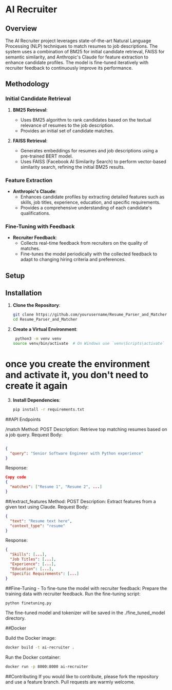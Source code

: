 # AI Recruiter

## Overview

The AI Recruiter project leverages state-of-the-art Natural Language Processing (NLP) techniques to match resumes to job descriptions. The system uses a combination of BM25 for initial candidate retrieval, FAISS for semantic similarity, and Anthropic's Claude for feature extraction to enhance candidate profiles. The model is fine-tuned iteratively with recruiter feedback to continuously improve its performance.

## Methodology

### Initial Candidate Retrieval

1. **BM25 Retrieval**: 
   - Uses BM25 algorithm to rank candidates based on the textual relevance of resumes to the job description.
   - Provides an initial set of candidate matches.

2. **FAISS Retrieval**:
   - Generates embeddings for resumes and job descriptions using a pre-trained BERT model.
   - Uses FAISS (Facebook AI Similarity Search) to perform vector-based similarity search, refining the initial BM25 results.

### Feature Extraction

- **Anthropic's Claude**:
  - Enhances candidate profiles by extracting detailed features such as skills, job titles, experience, education, and specific requirements.
  - Provides a comprehensive understanding of each candidate's qualifications.

### Fine-Tuning with Feedback

- **Recruiter Feedback**:
  - Collects real-time feedback from recruiters on the quality of matches.
  - Fine-tunes the model periodically with the collected feedback to adapt to changing hiring criteria and preferences.

## Setup

## Installation

1. **Clone the Repository**:
   ```bash
   git clone https://github.com/yourusername/Resume_Parser_and_Matcher.git
   cd Resume_Parser_and_Matcher
   ```

2. **Create a Virtual Environment**:
   ```bash
    python3 -m venv venv
   source venv/bin/activate  # On Windows use `venv\Scripts\activate`
   ```

# once you create the environment and activate it, you don't need to create it again 


3. **Install Dependencies**:
   ```bash
   pip install -r requirements.txt
   ```

##API Endpoints

/match
Method: POST
Description: Retrieve top matching resumes based on a job query.
Request Body:

```json

{
  "query": "Senior Software Engineer with Python experience"
}
```
Response:
```json
Copy code
{
  "matches": ["Resume 1", "Resume 2", ...]
}
``` 
##/extract_features
Method: POST
Description: Extract features from a given text using Claude.
Request Body:
```json
{
  "text": "Resume text here",
  "context_type": "resume"
}
```
Response:
```json
{
  "Skills": [...],
  "Job Titles": [...],
  "Experience": [...],
  "Education": [...],
  "Specific Requirements": [...]
}
```


##Fine-Tuning - To fine-tune the model with recruiter feedback:
Prepare the training data with recruiter feedback.
Run the fine-tuning script:
```bash
python finetuning.py
```
The fine-tuned model and tokenizer will be saved in the ./fine_tuned_model directory.



##Docker

Build the Docker image:
```bash
docker build -t ai-recruiter . 
```
Run the Docker container:
```bash
docker run -p 8000:8000 ai-recruiter
```


##Contributing
If you would like to contribute, please fork the repository and use a feature branch. Pull requests are warmly welcome.
